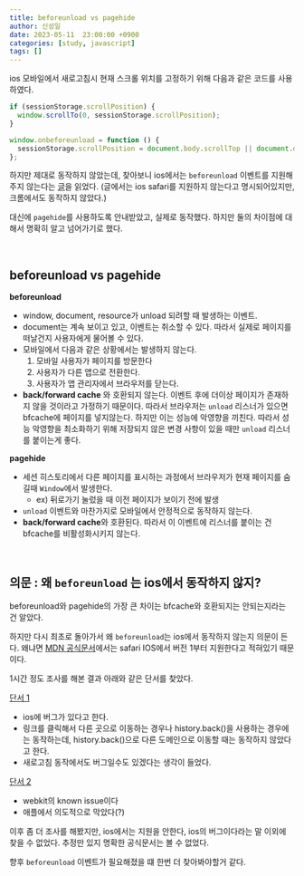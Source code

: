 ```yaml
---
title: beforeunload vs pagehide
author: 신성일
date: 2023-05-11  23:00:00 +0900
categories: [study, javascript]
tags: []
---
```


ios 모바일에서 새로고침시 현재 스크롤 위치를 고정하기 위해 다음과 같은 코드를 사용하였다.

```javascript
if (sessionStorage.scrollPosition) {
  window.scrollTo(0, sessionStorage.scrollPosition);
}

window.onbeforeunload = function () {
  sessionStorage.scrollPosition = document.body.scrollTop || document.documentElement.scrollTop;
};

```

하지만 제대로 동작하지 않았는데, 찾아보니 ios에서는 `beforeunload` 이벤트를 지원해주지 않는다는 [글](https://gosasac.tistory.com/52)을 읽었다. (글에서는 ios safari를 지원하지 않는다고 명시되어있지만, 크롬에서도 동작하지 않았다.)

대신에 `pagehide`를 사용하도록 안내받았고, 실제로 동작했다.  하지만 둘의 차이점에 대해서 명확히 알고 넘어가기로 했다.

<br/>

## beforeunload vs pagehide

**beforeunload**

- window, document, resource가 unload 되려할 때 발생하는 이벤트.
- document는 계속 보이고 있고, 이벤트는 취소할 수 있다. 따라서 실제로 페이지를 떠날건지 사용자에게 물어볼 수 있다.
- 모바일에서 다음과 같은 상황에서는 발생하지 않는다.
  1. 모바일 사용자가 페이지를 방문한다
  2. 사용자가 다른 앱으로 전환한다.
  3. 사용자가 앱 관리자에서 브라우저를 닫는다.
- **back/forward cache** 와 호환되지 않는다. 이벤트 후에 더이상 페이지가 존재하지 않을 것이라고 가정하기 때문이다. 따라서 브라우저는 `unload` 리스너가 있으면 bfcache에 페이지를 넣지않는다. 하지만 이는 성능에 악영향을 끼친다. 따라서 성능 악영향을 최소화하기 위해 저장되지 않은 변경 사항이 있을 때만 `unload` 리스너를 붙이는게 좋다.

**pagehide**

- 세션 히스토리에서 다른 페이지를 표시하는 과정에서 브라우저가 현재 페이지를 숨길때 `Window`에서 발생한다.
  - ex) 뒤로가기 눌렀을 때 이전 페이지가 보이기 전에 발생
- `unload` 이벤트와 마찬가지로 모바일에서 안정적으로 동작하지 않는다. 
- **back/forward cache**와 호환된다. 따라서 이 이벤트에 리스너를 붙이는 건 bfcache를 비활성화시키지 않는다.

<Br/>

## 의문 : 왜 `beforeunload` 는 ios에서 동작하지 않지?

beforeunload와 pagehide의 가장 큰 차이는 bfcache와 호환되지는 안되는지라는 건 알았다.

하지만 다시 최초로 돌아가서 왜 `beforeunload`는 ios에서 동작하지 않는지 의문이 든다. 왜냐면 [MDN 공식문서](https://developer.mozilla.org/en-US/docs/Web/API/Window/beforeunload_event#browser_compatibility)에서는 safari IOS에서 버전 1부터 지원한다고 적혀있기 때문이다.

1시간 정도 조사를 해본 결과 아래와 같은 단서를 찾았다.

[단서 1](https://stackoverflow.com/questions/69969722/why-doesnt-onbeforeunload-fire-in-mobile-safari-ios)

- ios에 버그가 있다고 한다.
- 링크를 클릭해서 다른 곳으로 이동하는 경우나 history.back()을 사용하는 경우에는 동작하는데, history.back()으로 다른 도메인으로 이동할 때는 동작하지 않았다고 한다.
- 새로고침 동작에서도 버그일수도 있겠다는 생각이 들었다.

[단서 2](https://stackoverflow.com/questions/3239834/window-onbeforeunload-not-working-on-the-ipad)

-  webkit의 known issue이다
- 애플에서 의도적으로 막았다(?)

이후 좀 더 조사를 해봤지만, ios에서는 지원을 안한다, ios의 버그이다라는 말 이외에 찾을 수 없었다. 추정만 있지 명확한 공식문서는 볼 수 없었다. 

향후 `beforeunload` 이벤트가 필요해졌을 떄 한번 더 찾아봐야할거 같다.